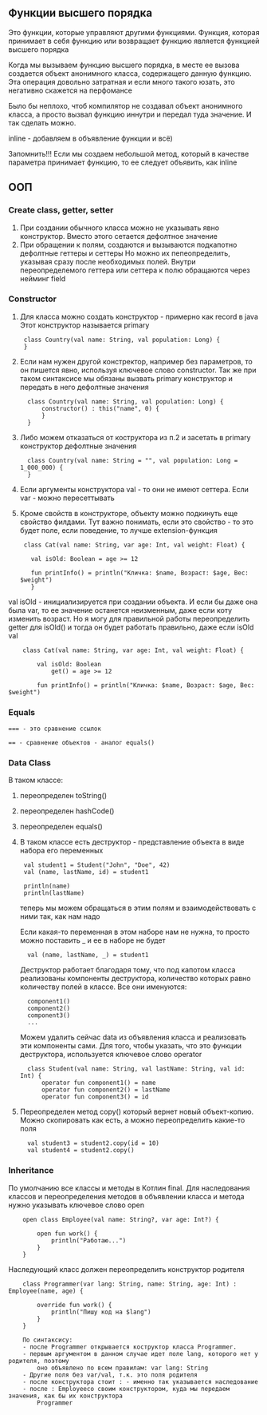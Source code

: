 ## Функции высшего порядка
Это функции, которые управляют другими функциями. Функция, которая принимает в себя функцию 
или возвращает функцию является функцией высшего порядка

Когда мы вызываем функцию высшего порядка, в месте ее вызова создается объект анонимного
класса, содержащего данную функцию. Эта операция довольно затратная и если много такого юзать, 
это негативно скажется на перфомансе

Было бы неплохо, чтоб компилятор не создавал объект анонимного класса, а просто вызвал 
функцию иннутри и передал туда значение. И так сделать можно.

inline - добавляем в объявление функции и всё)

Запомнить!!! Если мы создаем небольшой метод, который в качестве параметра принимает функцию, 
то ее следует объявить, как inline

## ООП
### Create class, getter, setter

1. При создании обычного класса можно не указывать явно конструктор. Вместо этого сетается дефолтное значение
2. При обращении к полям, создаются и вызываются подкапотно дефолтные геттеры и сеттеры
    Но можно их пепеопределить, указывая сразу после необходимых полей. Внутри переопределемого геттера 
    или сеттера к полю обращаются через нейминг field

### Constructor
1. Для класса можно создать конструктор - примерно как record в java
    Этот конструктор называется primary

        class Country(val name: String, val population: Long) {
        }

2. Если нам нужен другой констректор, например без параметров, то он пишется явно, используя 
    ключевое слово constructor. Так же при таком синтаксисе мы обязаны вызвать primary 
    конструктор и передать в него дефолтные значения

         class Country(val name: String, val population: Long) {
             constructor() : this("name", 0) {
             }
         }
3. Либо можем отказаться от коструктора из п.2 и засетать в primary конструктор 
   дефолтные значения

         class Country(val name: String = "", val population: Long = 1_000_000) {
         }
4. Если аргументы конструктора val - то они не имеют сеттера. Если var - можно пересеттывать
5. Кроме свойств в конструкторе, объекту можно подкинуть еще свойство филдами. Тут важно понимать, 
    если это свойство - то это будет поле, если поведение, то лучше extension-функция

        class Cat(val name: String, var age: Int, val weight: Float) {

          val isOld: Boolean = age >= 12

          fun printInfo() = println("Кличка: $name, Возраст: $age, Вес: $weight")
          }

val isOld - инициализируется при создании объекта. И если бы даже она была var, то ее значение 
останется неизменным, даже если коту изменить возраст. Но я могу для правильной работы переопределить 
getter для isOld() и тогда он будет работать правильно, даже если isOld val

        class Cat(val name: String, var age: Int, val weight: Float) {

            val isOld: Boolean
                get() = age >= 12

            fun printInfo() = println("Кличка: $name, Возраст: $age, Вес: $weight")

### Equals
    === - это сравнение ссылок

    == - сравнение объектов - аналог equals()

### Data Class

В таком классе:
1. переопределен toString()
2. переопределен hashCode()
3. переопределен equals()
4. В таком классе есть деструктор - представление объекта в виде набора его переменных

        val student1 = Student("John", "Doe", 42)
        val (name, lastName, id) = student1

        println(name)
        println(lastName)

    теперь мы можем обращаться в этим полям и взаимодействовать с ними так, как нам надо

    Если какая-то переменная в этом наборе нам не нужна, то просто можно поставить _ и ее 
    в наборе не будет

         val (name, lastName, _) = student1

    Деструктор работает благодаря тому, что под капотом класса реализованы компоненты деструктора,
    количество которых равно количеству полей в классе. Все они именуются:
        
         component1()
         component2()
         component3()
         ...

    Можем удалить сейчас data из объявления класса и реализовать эти компоненты сами.
    Для того, чтобы указать, что это функции деструктора, используется ключевое слово operator

         class Student(val name: String, val lastName: String, val id: Int) {
             operator fun component1() = name
             operator fun component2() = lastName
             operator fun component3() = id
        
5. Переопределен метод copy() который вернет новый объект-копию. Можно скопировать как есть,
    а можно переопределить какие-то поля

         val student3 = student2.copy(id = 10)
         val student4 = student2.copy()


### Inheritance

По умолчанию все классы и методы в Котлин final. Для наследования классов и переопределения методов 
в объявлении класса и метода нужно указывать ключевое слово open

        open class Employee(val name: String?, var age: Int?) {

            open fun work() {
                println("Работаю...")
            }
        }

Наследующий класс должен переопределить конструктор родителя

        class Programmer(var lang: String, name: String, age: Int) : Employee(name, age) {

            override fun work() {
                println("Пишу код на $lang")
            }
        }

        По синтаксису:
        - после Programmer открывается коструктор класса Programmer.
        - первым аргументом в данном случае идет поле lang, которого нет у родителя, поэтому 
            оно объявлено по всем правилам: var lang: String
        - Другие поля без var/val, т.к. это поля родителя
        - после конструктора стоит : - именно так указывается наследование
        - после : Employeeсо своим конструктором, куда мы передаем значения, как бы их конструктора
            Programmer